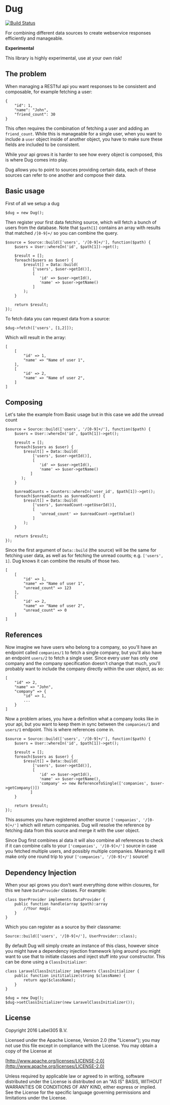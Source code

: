Dug
====

[![Build Status](https://travis-ci.org/Label305/Dug.svg?branch=master)](https://travis-ci.org/Label305/Dug)

For combining different data sources to create webservice responses
efficiently and manageable.

__Experimental__

This library is highly experimental, use at your own risk!

The problem
---

When managing a RESTful api you want responses to be consistent and
composable, for example fetching a user:

```
{
    "id": 1,
    "name": "John",
    "friend_count": 30
}
```

This often requires the combination of fetching a user and adding an
`friend_count`. While this is manageable for a single user,
when you want to include a `user` object inside of another object, you
have to make sure these fields are included to be consistent.

While your api grows it is harder to see how every object is composed,
this is where Dug comes into play.

Dug allows you to point to sources providing certain data, each of these
sources can refer to one another and compose their data.

Basic usage
-----------

First of all we setup a dug

```
$dug = new Dug();
```

Then register your first data fetching source, which will fetch a bunch
of users from the database. Note that `$path[1]` contains an array with results
that matched `/[0-9]+/` so you can combine the query.

```
$source = Source::build(['users', '/[0-9]+/'], function($path) {
    $users = User::whereIn('id', $path[1])->get();
    
    $result = [];
    foreach($users as $user) {
        $result[] = Data::build(
            ['users', $user->getId()],
            [
               'id' => $user->getId(),
               'name' => $user->getName()
            ]
        );
    }
    
    return $result;
});
```

To fetch data you can request data from a source:

```
$dug->fetch(['users', [1,2]]);
```

Which will result in the array:

```
[
    [
        "id' => 1,
        "name' => "Name of user 1",
    ],
    [
        "id' => 2,
        "name' => "Name of user 2",
    ]
]
```

Composing
---

Let's take the example from Basic usage but in this case we add the unread count

```
$source = Source::build(['users', '/[0-9]+/'], function($path) {
    $users = User::whereIn('id', $path[1])->get();
    
    $result = [];
    foreach($users as $user) {
        $result[] = Data::build(
            ['users', $user->getId()],
            [
               'id' => $user->getId(),
               'name' => $user->getName()
           ]
       );
    }
    
    $unreadCounts = Counters::whereIn('user_id', $path[1])->get();
    foreach($unreadCounts as $unreadCount) {
        $result[] = Data::build(
            ['users', $unreadCount->getUserId()],
            [
               'unread_count' => $unreadCount->getValue()
            ]
        );
    }
    
    return $result;
});
```

Since the first argument of `Data::build` (the source) will be the same
for fetching user data, as well as for fetching the unread counts; e.g. 
`['users', 1]`. Dug knows it can combine the results of those two.

```
[
    [
        "id' => 1,
        "name" => "Name of user 1",
        "unread_count" => 123
    ],
    [
        "id' => 2,
        "name" => "Name of user 2",
        "unread_count" => 0
    ]
]
```

References
----------

Now imagine we have users who belong to a company, so you'll have an
endpoint called `companies/1` to fetch a single company, but you'll
also have an endpoint `users/2` to fetch a single user. Since every
user has only one company and the company specification doesn't change 
that much, you'll probably want to include the company directly within
the user object, as so:

```
[
    "id" => 2,
    "name" => "John",
    "company" => {
        "id" => 1,
        ...
    }
]
```

Now a problem arises, you have a definition what a company looks like
in your api, but you want to keep them in sync between the `companies/1`
and `users/1` endpoint. This is where references come in.

```
$source = Source::build(['users', '/[0-9]+/'], function($path) {
    $users = User::whereIn('id', $path[1])->get();
    
    $result = [];
    foreach($users as $user) {
        $result[] = Data::build(
            ['users', $user->getId()],
            [
               'id' => $user->getId(),
               'name' => $user->getName(),
               'company' => new ReferenceToSingle(['companies', $user->getCompany()])
           ]
    }
   
    return $result;
});
```

This assumes you have registered another source `['companies', '/[0-9]+/']`
which will return companies. Dug will resolve the reference by fetching
data from this source and merge it with the user object.

Since Dug first combines al data it will also combine all references
to check if it can combine calls to your `['companies', '/[0-9]+/']`
source in case you fetched multiple users, and possibly multiple companies.
Meaning it will make only one round trip to your `['companies', '/[0-9]+/']`
source!

Dependency Injection
--------------------

When your api grows you don't want everything done within closures, for this
we have `DataProvider` classes. For example:

```
class UserProvider implements DataProvider {
    public function handle(array $path):array
        //Your magic
    }
}
```

Which you can register as a source by their classname:

```
Source::build(['users', '/[0-9]+/'], UserProvider::class);
```

By default Dug will simply create an instance of this class, however
since you might have a dependency injection framework lying around you
might want to use that to initiate classes and inject stuff into your
constructor. This can be done using a `ClassInitializer`:

```
class LaravelClassInitializer implements ClassInitializer {
    public function inititialize(string $className) {
        return app($className); 
    }
}

$dug = new Dug();
$dug->setClassInitializer(new LaravelClassInitializer());
```

License
---------
Copyright 2016 Label305 B.V.

Licensed under the Apache License, Version 2.0 (the "License");
you may not use this file except in compliance with the License.
You may obtain a copy of the License at

[http://www.apache.org/licenses/LICENSE-2.0](http://www.apache.org/licenses/LICENSE-2.0)

Unless required by applicable law or agreed to in writing, software
distributed under the License is distributed on an "AS IS" BASIS,
WITHOUT WARRANTIES OR CONDITIONS OF ANY KIND, either express or implied.
See the License for the specific language governing permissions and
limitations under the License.
